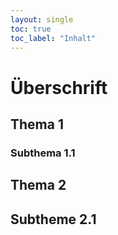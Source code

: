 ```yaml
---
layout: single
toc: true
toc_label: "Inhalt"
---
```


# Überschrift

## Thema 1

### Subthema 1.1

## Thema 2

## Subtheme 2.1




